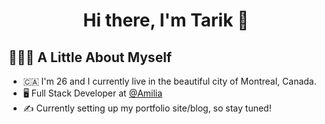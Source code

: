 <h1 align="center">Hi there, I'm Tarik 👋</h1>

## 👨🏻‍💻 A Little About Myself

- 🇨🇦 I'm 26 and I currently live in the beautiful city of Montreal, Canada.
- 🖥️ Full Stack Developer at [@Amilia](https://github.com/AmiliaApp)
- ✍️ Currently setting up my portfolio site/blog, so stay tuned!

<!--
**TarikAbou-Saddik/TarikAbou-Saddik** is a ✨ _special_ ✨ repository because its `README.md` (this file) appears on your GitHub profile.

Here are some ideas to get you started:

- 🔭 I’m currently working on ...
- 🌱 I’m currently learning ...
- 👯 I’m looking to collaborate on ...
- 🤔 I’m looking for help with ...
- 💬 Ask me about ...
- 📫 How to reach me: ...
- 😄 Pronouns: ...
- ⚡ Fun fact: ...
-->

